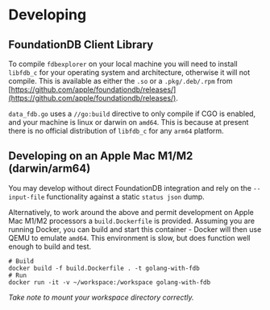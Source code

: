 # Developing

## FoundationDB Client Library

To compile `fdbexplorer` on your local machine you will need to install `libfdb_c` for your operating system and 
architecture, otherwise it will not compile. This is available as either the `.so` or a `.pkg/.deb/.rpm` from 
[https://github.com/apple/foundationdb/releases/](https://github.com/apple/foundationdb/releases/).

`data_fdb.go` uses a `//go:build` directive to only compile if CGO is enabled, and your machine is linux or darwin on
`amd64`. This is because at present there is no official distribution of `libfdb_c` for any `arm64` platform.

## Developing on an Apple Mac M1/M2 (darwin/arm64)

You may develop without direct FoundationDB integration and rely on the `--input-file` functionality against a static 
`status json` dump.

Alternatively, to work around the above and permit development on Apple Mac M1/M2 processors a `build.Dockerfile` is
provided. Assuming you are running Docker, you can build and start this container - Docker will then use QEMU to emulate `amd64`. This 
environment is slow, but does function well enough to build and test.

```shell
# Build
docker build -f build.Dockerfile . -t golang-with-fdb
# Run
docker run -it -v ~/workspace:/workspace golang-with-fdb
```

*Take note to mount your workspace directory correctly.*